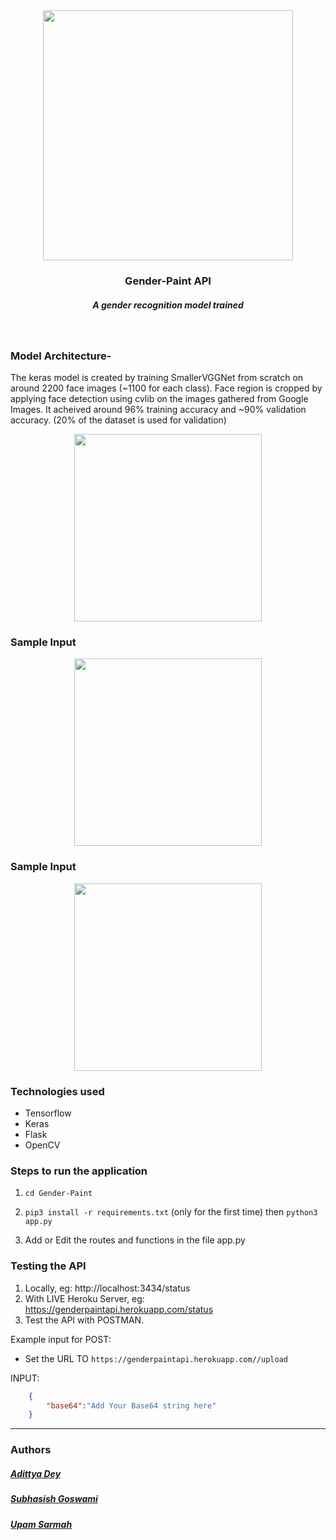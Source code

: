 <div align="center" class="row">
  <img src="https://i.imgur.com/ocR2K0r.png" width="400"/>
</div>
<h3 align="center">Gender-Paint API</h3>
<h5 align="center">A gender recognition model trained</h5>
<br>

### Model Architecture-
The keras model is created by training SmallerVGGNet from scratch on around 2200 face images (~1100 for each class). Face region is cropped by applying face detection using cvlib on the images gathered from Google Images. It acheived around 96% training accuracy and ~90% validation accuracy. (20% of the dataset is used for validation)
<div align="center" class="row">
  <img src="https://i.imgur.com/TpOlyyo.png" width="300"/>
</div>

### Sample Input
<div align="center" class="row">
  <img src="https://i.imgur.com/hc2d4hd.jpg" width="300"/>
</div>

### Sample Input
<div align="center" class="row">
  <img src="https://i.imgur.com/Kt0mUlU.jpg" width="300"/>
</div>


### Technologies used
* Tensorflow
* Keras
* Flask
* OpenCV


### Steps to run the application

1. `cd Gender-Paint`
   
2. `pip3 install -r requirements.txt` (only for the first time) then `python3 app.py`

3. Add or Edit the routes and functions in the file app.py

### Testing the API

1. Locally, eg: http://localhost:3434/status
2. With LIVE Heroku Server, eg: https://genderpaintapi.herokuapp.com/status
3. Test the API with POSTMAN. 


Example input for POST:
* Set the URL TO `https://genderpaintapi.herokuapp.com//upload`

INPUT:
```json
    {
        "base64":"Add Your Base64 string here"
    }
```

<hr>

### Authors

##### [Adittya Dey](https://github.com/adiXcodr)
##### [Subhasish Goswami](https://github.com/subhasishgosw5)
##### [Upam Sarmah](https://github.com/upam00) 
